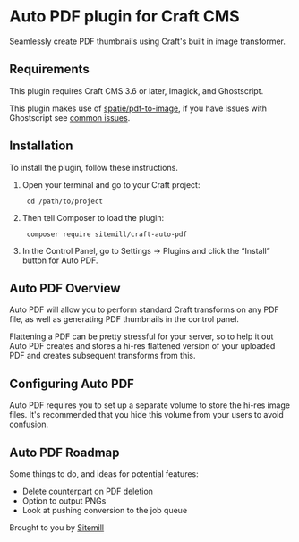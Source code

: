# Auto PDF plugin for Craft CMS

Seamlessly create PDF thumbnails using Craft's built in image transformer.


## Requirements

This plugin requires Craft CMS 3.6 or later, Imagick, and Ghostscript. 

This plugin makes use of [spatie/pdf-to-image](https://github.com/spatie/pdf-to-image), if you have issues with Ghostscript see [common issues](https://github.com/spatie/pdf-to-image#issues-regarding-ghostscript).

## Installation

To install the plugin, follow these instructions.

1. Open your terminal and go to your Craft project:

        cd /path/to/project

2. Then tell Composer to load the plugin:

        composer require sitemill/craft-auto-pdf

3. In the Control Panel, go to Settings → Plugins and click the “Install” button for Auto PDF.

## Auto PDF Overview

Auto PDF will allow you to perform standard Craft transforms on any PDF file, as well as generating PDF thumbnails in the control panel.

Flattening a PDF can be pretty stressful for your server, so to help it out Auto PDF creates and stores a hi-res flattened version of your uploaded PDF and creates subsequent transforms from this.  

## Configuring Auto PDF

Auto PDF requires you to set up a separate volume to store the hi-res image files. It's recommended that you hide this volume from your users to avoid confusion.

## Auto PDF Roadmap

Some things to do, and ideas for potential features:

* Delete counterpart on PDF deletion
* Option to output PNGs
* Look at pushing conversion to the job queue

Brought to you by [Sitemill](sitemill.co)
